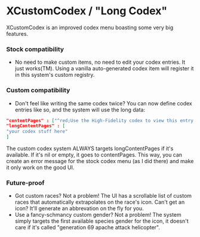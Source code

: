 # XCustomCodex / "Long Codex"

XCustomCodex is an improved codex menu boasting some very big features.

### Stock compatibility

* No need to make custom items, no need to edit your codex entries. It just works(TM). Using a vanilla auto-generated codex item will register it in this system's custom registry.

### Custom compatibility

* Don't feel like writing the same codex twice? You can now define codex entries like so, and the system will use the long data:
```json
"contentPages" : ["^red;Use the High-Fidelity codex to view this entry."],
"longContentPages" : [
"your codex stuff here"
]
```
The custom codex system ALWAYS targets longContentPages if it's available. If it's nil or empty, it goes to contentPages. This way, you can create an error message for the stock codex menu (as I did there) and make it only work on the good UI.

### Future-proof

* Got custom races? Not a problem! The UI has a scrollable list of custom races that automatically extrapolates on the race's icon. Can't get an icon? It'll generate an abbrevation on the fly for you.
* Use a fancy-schmancy custom gender? Not a problem! The system simply targets the first available species gender for the icon, it doesn't care if it's called "generation 69 apache attack helicopter".

